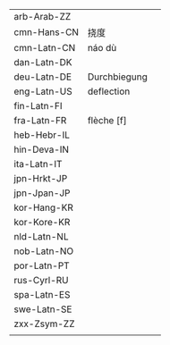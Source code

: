 | | | |
|-|-|-|
| arb-Arab-ZZ |  |  |
| cmn-Hans-CN | 挠度 |  |
| cmn-Latn-CN | náo dù |  |
| dan-Latn-DK |  |  |
| deu-Latn-DE | Durchbiegung |  |
| eng-Latn-US | deflection |  |
| fin-Latn-FI |  |  |
| fra-Latn-FR | flèche [f] |  |
| heb-Hebr-IL |  |  |
| hin-Deva-IN |  |  |
| ita-Latn-IT |  |  |
| jpn-Hrkt-JP |  |  |
| jpn-Jpan-JP |  |  |
| kor-Hang-KR |  |  |
| kor-Kore-KR |  |  |
| nld-Latn-NL |  |  |
| nob-Latn-NO |  |  |
| por-Latn-PT |  |  |
| rus-Cyrl-RU |  |  |
| spa-Latn-ES |  |  |
| swe-Latn-SE |  |  |
| zxx-Zsym-ZZ |  |  |
|  |  |  |
